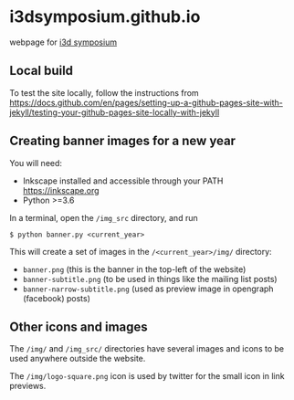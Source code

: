 # i3dsymposium.github.io
webpage for [i3d symposium](https://i3dsymposium.org)

## Local build

To test the site locally, follow the instructions from https://docs.github.com/en/pages/setting-up-a-github-pages-site-with-jekyll/testing-your-github-pages-site-locally-with-jekyll


## Creating banner images for a new year

You will need:

- Inkscape installed and accessible through your PATH https://inkscape.org
- Python >=3.6

In a terminal, open the `/img_src` directory, and run

    $ python banner.py <current_year>

This will create a set of images in the `/<current_year>/img/` directory:
 - `banner.png` (this is the banner in the top-left of the website)
 - `banner-subtitle.png` (to be used in things like the mailing list posts)
 - `banner-narrow-subtitle.png` (used as preview image in opengraph (facebook) posts)


## Other icons and images

The `/img/` and `/img_src/` directories have several images and icons to be used anywhere outside the website.

The `/img/logo-square.png` icon is used by twitter for the small icon in link previews.

